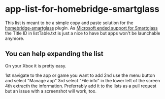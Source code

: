 # app-list-for-homebridge-smartglass

This list is meant to be a simple copy and paste solution for the [homebridge-smartglass](https://github.com/unknownskl/homebridge-smartglass) plugin. As [Microsoft ended support for Smartglass](https://twitter.com/majornelson/status/998790240377565184) the Title ID in listTable.txt is just a nice to have but apps won't be launchable anymore.

## You can help expanding the list

On your Xbox it is pretty easy.

1st navigate to the app or game you want to add
2nd use the menu button and select "Manage app"
3rd select "File info" in the lower left of the screen
4th extracth the information. Preferrably add it to the lists as a pull request but an issue with a screenshot will work, too.
